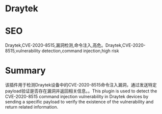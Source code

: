 # Draytek
# SEO
Draytek,CVE-2020-8515,漏洞检测,命令注入,高危。Draytek,CVE-2020-8515,vulnerability detection,command injection,high risk
# Summary
该插件用于检测Draytek设备中的CVE-2020-8515命令注入漏洞，通过发送特定payload验证是否存在漏洞并返回相关信息。。This plugin is used to detect the CVE-2020-8515 command injection vulnerability in Draytek devices by sending a specific payload to verify the existence of the vulnerability and return related information.
